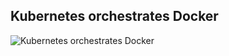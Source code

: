 ## Kubernetes orchestrates Docker

![Kubernetes orchestrates Docker](img/magnum_architecture_14.PNG)
